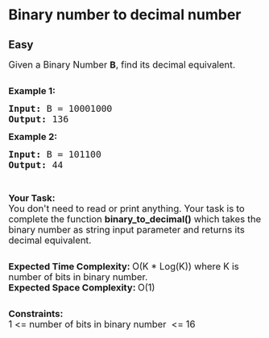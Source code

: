 # Binary number to decimal number
## Easy
<div class="problem-statement">
                <p></p><p><span style="font-size:18px">Given a Binary Number <strong>B</strong>, find&nbsp;its decimal equivalent.</span><br>
&nbsp;</p>

<p><span style="font-size:18px"><strong>Example 1:</strong></span></p>

<pre><span style="font-size:18px"><strong>Input: </strong>B = 10001000
<strong>Output: </strong>136</span>
</pre>

<p><span style="font-size:18px"><strong>Example 2:</strong></span></p>

<pre><span style="font-size:18px"><strong>Input: </strong>B = 101100
<strong>Output: </strong>44</span>
</pre>

<p>&nbsp;</p>

<p><span style="font-size:18px"><strong>Your Task:</strong><br>
You don't need to read or print anything. Your task is to complete the function&nbsp;<strong>binary_to_decimal()</strong>&nbsp;which takes the binary number as string input parameter and returns its decimal equivalent.</span><br>
&nbsp;</p>

<p><span style="font-size:18px"><strong>Expected Time Complexity:&nbsp;</strong>O(K * Log(K)) where K is number of bits&nbsp;in binary number.<br>
<strong>Expected Space Complexity:&nbsp;</strong>O(1)</span><br>
&nbsp;</p>

<p><span style="font-size:18px"><strong>Constraints:</strong><br>
1 &lt;= number of bits in binary number&nbsp;&nbsp;&lt;= 16</span></p>
 <p></p>
            </div>